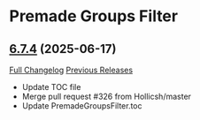 # Premade Groups Filter

## [6.7.4](https://github.com/0xbs/premade-groups-filter/tree/6.7.4) (2025-06-17)
[Full Changelog](https://github.com/0xbs/premade-groups-filter/compare/6.7.3...6.7.4) [Previous Releases](https://github.com/0xbs/premade-groups-filter/releases)

- Update TOC file  
- Merge pull request #326 from Hollicsh/master  
- Update PremadeGroupsFilter.toc  
